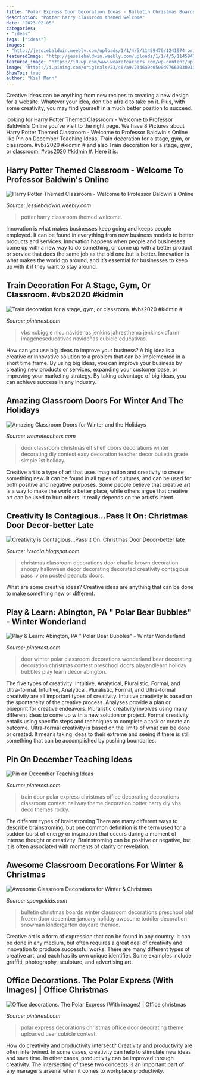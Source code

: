 ```yaml
---
title: "Polar Express Door Decoration Ideas - Bulletin Christmas Boards Winter Classroom Decorations Preschool Olaf Frozen Door December January Holiday Awesome Toddler Decoration Snowman Kindergarten Daycare Themed"
description: "Potter harry classroom themed welcome"
date: "2023-02-05"
categories:
- "ideas"
tags: ["ideas"]
images:
- "http://jessiebaldwin.weebly.com/uploads/1/1/4/5/11459476/1241974_orig.jpg"
featuredImage: "http://jessiebaldwin.weebly.com/uploads/1/1/4/5/11459476/1241974_orig.jpg"
featured_image: "https://i0.wp.com/www.weareteachers.com/wp-content/uploads/classroom_doors_elf.jpg?resize=500%2C667&amp;ssl=1"
image: "https://i.pinimg.com/originals/23/46/a9/2346a9c0500d97663030910b537e9b45.jpg"
ShowToc: true
author: "Kiel Mann"
---
```



Creative ideas can be anything from new recipes to creating a new design for a website. Whatever your idea, don't be afraid to take on it. Plus, with some creativity, you may find yourself in a much better position to succeed.

	

		
looking for Harry Potter Themed Classroom - Welcome to Professor Baldwin&#039;s Online you've visit to the right page. We have 8 Pictures about Harry Potter Themed Classroom - Welcome to Professor Baldwin&#039;s Online like Pin on December Teaching Ideas, Train decoration for a stage, gym, or classroom. #vbs2020 #kidmin # and also Train decoration for a stage, gym, or classroom. #vbs2020 #kidmin #. Here it is:
		
    
## Harry Potter Themed Classroom - Welcome To Professor Baldwin&#039;s Online

<img loading=lazy src="http://jessiebaldwin.weebly.com/uploads/1/1/4/5/11459476/1241974_orig.jpg" onerror="this.onerror=null;this.src='https://tse2.mm.bing.net/th?id=OIP.AVtMjRugVzvbpQxNvUimowHaJ3&amp;pid=15.1';" alt="Harry Potter Themed Classroom - Welcome to Professor Baldwin&#039;s Online">

_Source: jessiebaldwin.weebly.com_

>potter harry classroom themed welcome. 

	

Innovation is what makes businesses keep going and keeps people employed. It can be found in everything from new business models to better products and services. Innovation happens when people and businesses come up with a new way to do something, or come up with a better product or service that does the same job as the old one but is better. Innovation is what makes the world go around, and it’s essential for businesses to keep up with it if they want to stay around.

    
## Train Decoration For A Stage, Gym, Or Classroom. #vbs2020 #kidmin #

<img loading=lazy src="https://i.pinimg.com/736x/de/af/fa/deaffaaa897cec843b1ed5363fcfbcdf.jpg" onerror="this.onerror=null;this.src='https://tse3.mm.bing.net/th?id=OIP.5odU_AQctPgab14BTZ8GPgHaHu&amp;pid=15.1';" alt="Train decoration for a stage, gym, or classroom. #vbs2020 #kidmin #">

_Source: pinterest.com_

>vbs nobiggie nicu navidenas jenkins jahresthema jenkinskidfarm imageneseducativas navideñas cubicle educativas. 

	

How can you use big ideas to improve your business?
A big idea is a creative or innovative solution to a problem that can be implemented in a short time frame. By using big ideas, you can improve your business by creating new products or services, expanding your customer base, or improving your marketing strategy. By taking advantage of big ideas, you can achieve success in any industry.

    
## Amazing Classroom Doors For Winter And The Holidays

<img loading=lazy src="https://i0.wp.com/www.weareteachers.com/wp-content/uploads/classroom_doors_elf.jpg?resize=500%2C667&amp;ssl=1" onerror="this.onerror=null;this.src='https://tse4.mm.bing.net/th?id=OIP.FXIe60DZ2ckVFXhh7qLYpQHaJ4&amp;pid=15.1';" alt="Amazing Classroom Doors for Winter and the Holidays">

_Source: weareteachers.com_

>door classroom christmas elf shelf doors decorations winter decorating diy contest easy decoration teacher decor bulletin grade simple 1st holiday. 

	

Creative art is a type of art that uses imagination and creativity to create something new. It can be found in all types of cultures, and can be used for both positive and negative purposes. Some people believe that creative art is a way to make the world a better place, while others argue that creative art can be used to hurt others. It really depends on the artist’s intent.

    
## Creativity Is Contagious...Pass It On: Christmas Door Decor-better Late

<img loading=lazy src="https://4.bp.blogspot.com/-0Y4dSkMQlzo/UdCDvBvPmMI/AAAAAAAAAbU/lcgKTq0zwQo/s960/Snoopy.jpg" onerror="this.onerror=null;this.src='https://tse1.mm.bing.net/th?id=OIP.aePsEoxxW9YHW-kMRkqvbAHaJ4&amp;pid=15.1';" alt="Creativity is Contagious...Pass it On: Christmas Door Decor-better late">

_Source: lvsocia.blogspot.com_

>christmas classroom decorations door charlie brown decoration snoopy halloween decor decorating decorated creativity contagious pass lv pm posted peanuts doors. 

	

What are some creative ideas?
Creative ideas are anything that can be done to make something new or different.

    
## Play &amp; Learn: Abington, PA &quot; Polar Bear Bubbles&quot; - Winter Wonderland

<img loading=lazy src="https://i.pinimg.com/originals/da/c7/32/dac732ae0cfd8267c932ad29762b7f86.jpg" onerror="this.onerror=null;this.src='https://tse2.mm.bing.net/th?id=OIP.cUNr83VCCBV-iUIvOZYhiQHaNK&amp;pid=15.1';" alt="Play &amp; Learn: Abington, PA &quot; Polar Bear Bubbles&quot; - Winter Wonderland">

_Source: pinterest.com_

>door winter polar classroom decorations wonderland bear decorating decoration christmas contest preschool doors playandlearn holiday bubbles play learn decor abington. 

	

The five types of creativity: Intuitive, Analytical, Pluralistic, Formal, and Ultra-formal.
Intuitive, Analytical, Pluralistic, Formal, and Ultra-formal creativity are all important types of creativity. Intuitive creativity is based on the spontaneity of the creative process. Analyses provide a plan or blueprint for creative endeavors. Pluralistic creativity involves using many different ideas to come up with a new solution or project. Formal creativity entails using specific steps and techniques to complete a task or create an outcome. Ultra-formal creativity is based on the limits of what can be done or created. It means taking ideas to their extreme and seeing if there is still something that can be accomplished by pushing boundaries.

    
## Pin On December Teaching Ideas

<img loading=lazy src="https://i.pinimg.com/736x/53/c0/8b/53c08b757918a7bb970f6bc65dbc2eb1.jpg" onerror="this.onerror=null;this.src='https://tse2.mm.bing.net/th?id=OIP.xryb0Klwdb10P6jTjtIMBQHaNK&amp;pid=15.1';" alt="Pin on December Teaching Ideas">

_Source: pinterest.com_

>train door polar express christmas office decorating decorations classroom contest hallway theme decoration potter harry diy vbs deco themes rocky. 

	

The different types of brainstroming
There are many different ways to describe brainstroming, but one common definition is the term used for a sudden burst of energy or inspiration that occurs during a moment of intense thought or creativity. Brainstroming can be positive or negative, but it is often associated with moments of clarity or revelation.

    
## Awesome Classroom Decorations For Winter &amp; Christmas

<img loading=lazy src="http://spongekids.com/wp-content/uploads/2016/11/christmas-bulletin-board/2-christmas-bulletin-board-ideas.jpg" onerror="this.onerror=null;this.src='https://tse4.mm.bing.net/th?id=OIP.t_S0idtk4s23hZTuKM1slgHaFi&amp;pid=15.1';" alt="Awesome Classroom Decorations for Winter &amp; Christmas">

_Source: spongekids.com_

>bulletin christmas boards winter classroom decorations preschool olaf frozen door december january holiday awesome toddler decoration snowman kindergarten daycare themed. 

	

Creative art is a form of expression that can be found in any country. It can be done in any medium, but often requires a great deal of creativity and innovation to produce successful works. There are many different types of creative art, and each has its own unique identifier. Some examples include graffiti, photography, sculpture, and advertising art.

    
## Office Decorations. The Polar Express (With Images) | Office Christmas

<img loading=lazy src="https://i.pinimg.com/originals/23/46/a9/2346a9c0500d97663030910b537e9b45.jpg" onerror="this.onerror=null;this.src='https://tse2.mm.bing.net/th?id=OIP.2rghkivaRrwaBDcQODLXMAHaJ4&amp;pid=15.1';" alt="Office decorations. The Polar Express (With images) | Office christmas">

_Source: pinterest.com_

>polar express decorations christmas office door decorating theme uploaded user cubicle contest. 

	

How do creativity and productivity intersect?
Creativity and productivity are often intertwined. In some cases, creativity can help to stimulate new ideas and save time. In other cases, productivity can be improved through creativity. The intersecting of these two concepts is an important part of any manager’s arsenal when it comes to workplace productivity.

